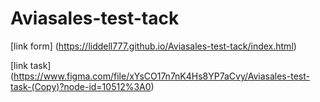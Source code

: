 # Aviasales-test-tack

[link form] (https://liddell777.github.io/Aviasales-test-tack/index.html)

[link task] (https://www.figma.com/file/xYsCO17n7nK4Hs8YP7aCvy/Aviasales-test-task-(Copy)?node-id=10512%3A0)
